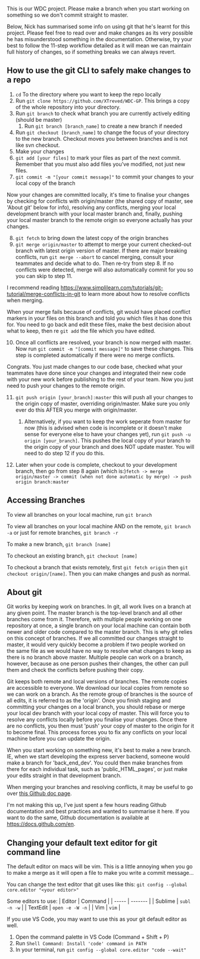 This is our WDC project. Please make a branch when you start working on something so we don't commit straight to master.


Below, Nick has summarised some info on using git that he's learnt for this project. Please feel free to read over and make changes as its very possible he has misunderstood something in the documentation. Otherwise, try your best to follow the 11-step workflow detailed as it will mean we can maintain full history of changes, so if something breaks we can always revert.

## How to use the git CLI to safely make changes to a repo

1. `cd` To the directory where you want to keep the repo locally
1. Run `git clone https://github.com/XTreved/WDC-GP`. This brings a copy of the whole repository into your directory.
1. Run `git branch` to check what branch you are currently actively editing (should be master)
    1. Run `git branch [branch_name]` to create a new branch if needed
1. Run `git checkout [branch_name]` to change the focus of your directory to the new branch. Checkout moves you between branches and is not like svn checkout.
1. Make your changes
1. `git add [your files]` to mark your files as part of the next commit. Remember that you must also add files you've modified, not just new files.
1. `git commit -m "[your commit message]"` to commit your changes to your local copy of the branch

Now your changes are committed locally, it's time to finalise your changes by checking for conflicts with origin/master (the shared copy of master, see 'About git' below for info), resolving any conflicts, merging your local development branch with your local master branch and, finally, pushing your local master branch to the remote origin so everyone actually has your changes.

8. `git fetch` to bring down the latest copy of the origin branches
9. `git merge origin/master` to attempt to merge your current checked-out branch with latest origin version of master. If there are major breaking conflicts, run `git merge --abort` to cancel merging, consult your teammates and decide what to do. Then re-try from step 8. If no conflicts were detected, merge will also automatically commit for you so you can skip to step 11.

I recommend reading <a href="https://www.simplilearn.com/tutorials/git-tutorial/merge-conflicts-in-git">https://www.simplilearn.com/tutorials/git-tutorial/merge-conflicts-in-git</a> to learn more about how to resolve conflicts when merging.

When your merge fails because of conflicts, git would have placed conflict markers in your files on this branch and told you which files it has done this for. You need to go back and edit these files, make the best decision about what to keep, then re `git add` the file which you have edited.

10. Once all conflicts are resolved, your branch is now merged with master. Now run `git commit -m "[commit message]"` to save these changes. This step is completed automatically if there were no merge conflicts.

Congrats. You just made changes to our code base, checked what your teammates have done since your changes and integrated their new code with your new work before publishing to the rest of your team.
Now you just need to push your changes to the remote origin.

11. `git push origin [your_branch]:master` this will push all your changes to the origin copy of master, overriding origin/master. Make sure you only ever do this AFTER you merge with origin/master.
    1. Alternatively, if you want to keep the work seperate from master for now (this is advised when code is incomplete or it doesn't make sense for everyone else to have your changes yet), run `git push -u origin [your_branch]`. This pushes the local copy of your branch to the origin copy of your branch and does NOT update master. You will need to do step 12 if you do this.

12. Later when your code is complete, checkout to your development branch, then go from step 8 again (which is:)`fetch -> merge origin/master -> commit (when not done automatic by merge) -> push origin branch:master`

## Accessing Branches
To view all branches on your local machine, run `git branch`

To view all branches on your local machine AND on the remote, `git branch -a` or just for remote branches, `git branch -r`

To make a new branch, `git branch [name]`

To checkout an existing branch, `git checkout [name]`

To checkout a branch that exists remotely, first `git fetch origin` then `git checkout origin/[name]`. Then you can make changes and push as normal.

## About git
Git works by keeping work on branches. In git, all work lives on a branch at any given point. The master branch is the top-level branch and all other branches come from it. Therefore, with multiple people working on one repository at once, a single branch on your local machine can contain both newer and older code compared to the master branch.
This is why git relies on this concept of branches. If we all committed our changes straight to master, it would very quickly become a problem if two people worked on the same file as we would have no way to resolve what changes to keep as there is no branch above master.
Multiple people can work on a branch, however, because as one person pushes their changes, the other can pull them and check the conflicts before pushing their copy.

Git keeps both remote and local versions of branches. The remote copies are accessible to everyone. We download our local copies from remote so we can work on a branch. As the remote group of branches is the source of all edits, it is referred to as the 'origin'. 
Once you finish staging and committing your changes on a local branch, you should rebase or merge your local dev branch with your local copy of master. This will force you to resolve any conflicts locally before you finalise your changes. Once there are no conflicts, you then must 'push' your copy of master to the origin for it to become final. This process forces you to fix any conflicts on your local machine before you can update the origin. 

When you start working on something new, it's best to make a new branch. IE, when we start developing the express server backend, someone would make a branch for 'back_end_dev'. You could then make branches from there for each individual task, such as 'public_HTML_pages', or just make your edits straight in that development branch.

When merging your branches and resolving conflicts, it may be useful to go over <a href="https://docs.github.com/en/pull-requests/collaborating-with-pull-requests/addressing-merge-conflicts/resolving-a-merge-conflict-using-the-command-line">this Github doc page</a>.

I'm not making this up, I've just spent a few hours reading Github documentation and best practices and wanted to summarise it here. If you want to do the same, Github documentation is available at <a href=https://docs.github.com/en>https://docs.github.com/en</a>. 

## Changing your default text editor for git command line
The default editor on macs will be vim. This is a little annoying when you go to make a merge as it will open a file to make you write a commit message...

You can change the text editor that git uses like this:
`git config --global core.editor "<your editor>"`

Some editors to use:
| Editor | Command |
| ----- | ------- |
| Sublime | `subl -n -w` |
| TextEdit | `open -e -W -n` |
| Vim | `vim` |


If you use VS Code, you may want to use this as your git default editor as well.

1. Open the command palette in VS Code (Command + Shift + P)
1. Run `Shell Command: Install 'code' command in PATH`
1. In your terminal, run `git config --global core.editor "code --wait"`

